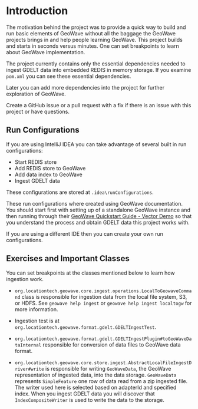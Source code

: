 # Introduction

The motivation behind the project was to provide a quick way
 to build and run basic elements of GeoWave without all the baggage
 the GeoWave projects brings in and help people learning GeoWave.
 This project builds and starts in seconds versus minutes. One can set breakpoints
 to learn about GeoWave implementation.
 
 
The project currently contains only the essential dependencies needed to ingest GDELT data
 into embedded REDIS in memory storage. If you examine `pom.xml` you can see these
 essential dependencies.
 
 
Later you can add more dependencies into the project for further exploration of GeoWave. 

Create a GitHub issue or a pull request with a fix if there is an issue with this project or have questions.

 
## Run Configurations 
If you are using IntelliJ IDEA you can take advantage of several built in run configurations:
* Start REDIS store
* Add REDIS store to GeoWave
* Add data index to GeoWave
* Ingest GDELT data

These configurations are stored at `.idea\runConfigurations`.


These run configurations where created using GeoWave documentation. You should start first
with setting up of a standalone GeoWave instance and then running through their
[GeoWave Quickstart Guide - Vector Demo](https://locationtech.github.io/geowave/walkthrough-vector.html#)
 so that you understand the process and obtain GDELT data this project works with.  

 
If you are using a different IDE then you can create your own run configurations.


## Exercises and Important Classes

You can set breakpoints at the classes mentioned below to learn how ingestion work.

* `org.locationtech.geowave.core.ingest.operations.LocalToGeowaveCommand` class is responsible for ingestion
data from the local file system, S3, or HDFS. See `geowave help ingest` or `geowave help ingest localtogw`
for more information.

* Ingestion test is at `org.locationtech.geowave.format.gdelt.GDELTIngestTest`.

* `org.locationtech.geowave.format.gdelt.GDELTIngestPlugin#toGeoWaveDataInternal` responsible for conversion
 of data files to GeoWave data format.

* `org.locationtech.geowave.core.store.ingest.AbstractLocalFileIngestDriver#write` is responsible
 for writing `GeoWaveData`, the GeoWave representation of ingested data, into the data storage.
 `GeoWaveData` represents `SimpleFeature` one row of data read from a zip ingested file.
 The writer used here is selected based on adapterId and specified index. When you ingest GDELT data
 you will discover that `IndexCompositeWriter` is used to write the data to the storage. 







